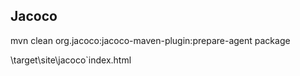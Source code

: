 
## Jacoco
mvn clean org.jacoco:jacoco-maven-plugin:prepare-agent package

\target\site\jacoco\`index.html